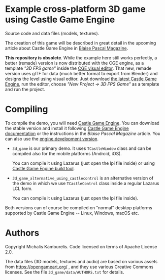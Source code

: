 # Example cross-platform 3D game using Castle Game Engine

Source code and data files (models, textures).

The creation of this game will be described in great detail in the upcoming
article about Castle Game Engine in
[Blaise Pascal Magazine](https://www.blaisepascalmagazine.eu/).

**This repository is obsolete**.
While the example here still works perfectly, a better (remade) version is now distributed
with the CGE engine, as a template _"3D FPS game"_ inside the [CGE visual editor](https://castle-engine.io/manual_editor.php).
That new, remade version uses glTF for data (much better format to export from Blender)
and designs the level using visual editor.
Just download [the latest Castle Game Engine](https://castle-engine.io/),
run the editor, choose _"New Project -> 3D FPS Game"_ as a template and run the project.

# Compiling

To compile the demo, you will need [Castle Game Engine](https://castle-engine.io/).
You can download the stable version and install it following
[Castle Game Engine documentation](https://castle-engine.io/documentation.php) or the instructions in
the _Blaise Pascal Magazine_ article.
You can also use the [engine development version](https://github.com/castle-engine/castle-engine/).

- `3d_game` is our primary demo.
  It uses `TCastleWindow` class and can be compiled also for the mobile platforms (Android, iOS).

    You can compile it using Lazarus (just open the lpi file inside)
    or using [Castle Game Engine build tool](https://github.com/castle-engine/castle-engine/wiki/Build-Tool).

- `3d_game_alternative_using_castlecontrol` is an alternative version of the demo
  in which we use `TCastleControl` class inside a regular Lazarus LCL form.

    You can compile it using Lazarus (just open the lpi file inside).

Both versions can of course be compiled on "normal" desktop platforms supported
by Castle Game Engine -- Linux, Windows, macOS etc.

# Authors

Copyright Michalis Kamburelis.
Code licensed on terms of Apache License 2.0.

The data files (3D models, textures and audio) are based on various assets
from https://opengameart.org/ , and they use various Creative Commons licenses.
See the file `3d_game/data/AUTHORS.txt` for details.
